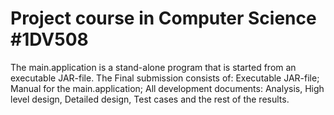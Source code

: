 # Project course in Computer Science #1DV508
The main.application is a stand-alone program that is started from an executable JAR-file.
The Final submission consists of:
Executable JAR-file;
Manual for the main.application;
All development documents:
Analysis, High level design, Detailed design,
Test cases and the rest of the results. 
